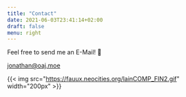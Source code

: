 ```yaml
---
title: "Contact"
date: 2021-06-03T23:41:14+02:00
draft: false
menu: right
---
```


Feel free to send me an E-Mail! :email:

jonathan@oaj.moe

{{< img src="https://fauux.neocities.org/lainCOMP_FIN2.gif" width="200px" >}}
